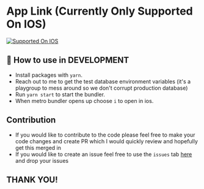 # App Link (Currently Only Supported On IOS)

<p>
  <!-- iOS -->
  <a href="https://apps.apple.com/ca/app/happly-habit-tracker/id6469463388">
    <img alt="Supported On IOS" longdesc="Supported on IOS" src="https://img.shields.io/badge/iOS-4630EB.svg?style=flat-square&logo=APPLE&labelColor=999999&logoColor=fff" />
  </a>
</p>

## 🚀 How to use in DEVELOPMENT

- Install packages with `yarn`.
- Reach out to me to get the test database environment variables (it's a playgroup to mess around so we don't corrupt production database)
- Run `yarn start` to start the bundler.
- When metro bundler opens up choose `i` to open in ios.

## Contribution

- If you would like to contribute to the code please feel free to make your code changes and create PR which I would quickly review and hopefully get this merged in
- If you would like to create an issue feel free to use the `issues` tab [here](https://github.com/engineeringwithjames/happly-client/issues) and drop your issues

## THANK YOU!
